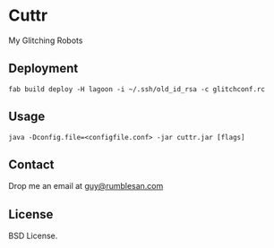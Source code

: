 # Cuttr

My Glitching Robots

## Deployment

```
fab build deploy -H lagoon -i ~/.ssh/old_id_rsa -c glitchconf.rc
```

## Usage

```
java -Dconfig.file=<configfile.conf> -jar cuttr.jar [flags]
```

## Contact

Drop me an email at guy@rumblesan.com

## License

BSD License.

